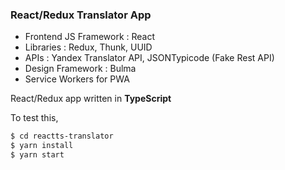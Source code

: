 ### React/Redux Translator App

 - Frontend JS Framework : React
 - Libraries :  Redux, Thunk, UUID
 - APIs : Yandex Translator API, JSONTypicode (Fake Rest API)
 - Design Framework : Bulma
 - Service Workers for PWA
 
React/Redux app written in **TypeScript**

To test this, 
```sh
$ cd reactts-translator
$ yarn install
$ yarn start
```